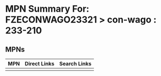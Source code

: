 



# MPN Summary For: FZECONWAGO23321 > con-wago : 233-210

## MPNs
  

|MPN|Direct Links|Search Links|
| :--- | :--- | :--- |
||||
